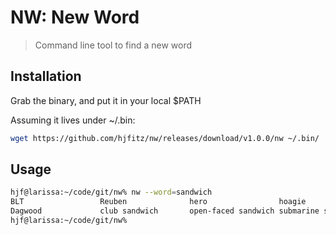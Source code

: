# NW: New Word
> Command line tool to find a new word

## Installation
Grab the binary, and put it in your local $PATH

Assuming it lives under ~/.bin:
```bash
wget https://github.com/hjfitz/nw/releases/download/v1.0.0/nw ~/.bin/
```

## Usage
```bash
hjf@larissa:~/code/git/nw% nw --word=sandwich
BLT                 Reuben              hero                hoagie              sub
Dagwood             club sandwich       open-faced sandwich submarine sandwich  
hjf@larissa:~/code/git/nw% 
```